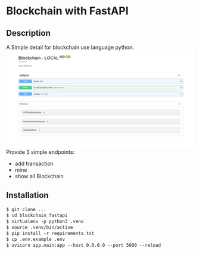 # Blockchain with FastAPI

## Description
A Simple detail for blockchain use language python.
![img.png](img.png)
Provide 3 simple endpoints:
- add transaction
- mine
- show all Blockchain 

## Installation
```
$ git clone ...
$ cd blockchain_fastapi
$ virtualenv -p python3 .venv
$ source .venv/bin/active
$ pip install -r requirements.txt
$ cp .env.example .env
$ uvicorn app.main:app --host 0.0.0.0 --port 5000 --reload
```